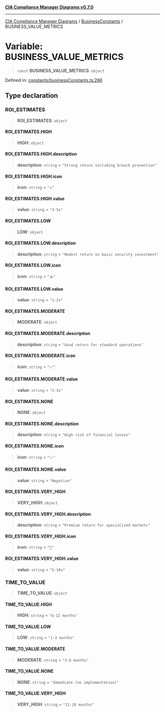 [**CIA Compliance Manager Diagrams v0.7.0**](../../../README.md)

***

[CIA Compliance Manager Diagrams](../../../globals.md) / [BusinessConstants](../README.md) / BUSINESS\_VALUE\_METRICS

# Variable: BUSINESS\_VALUE\_METRICS

> `const` **BUSINESS\_VALUE\_METRICS**: `object`

Defined in: [constants/businessConstants.ts:286](https://github.com/Hack23/cia-compliance-manager/blob/0a3ec5feaea6fcd6a9f03fda1b8552f4c9fbfab0/src/constants/businessConstants.ts#L286)

## Type declaration

### ROI\_ESTIMATES

> **ROI\_ESTIMATES**: `object`

#### ROI\_ESTIMATES.HIGH

> **HIGH**: `object`

#### ROI\_ESTIMATES.HIGH.description

> **description**: `string` = `"Strong return including breach prevention"`

#### ROI\_ESTIMATES.HIGH.icon

> **icon**: `string` = `"🔝"`

#### ROI\_ESTIMATES.HIGH.value

> **value**: `string` = `"3-5x"`

#### ROI\_ESTIMATES.LOW

> **LOW**: `object`

#### ROI\_ESTIMATES.LOW.description

> **description**: `string` = `"Modest return on basic security investment"`

#### ROI\_ESTIMATES.LOW.icon

> **icon**: `string` = `"📊"`

#### ROI\_ESTIMATES.LOW.value

> **value**: `string` = `"1-2x"`

#### ROI\_ESTIMATES.MODERATE

> **MODERATE**: `object`

#### ROI\_ESTIMATES.MODERATE.description

> **description**: `string` = `"Good return for standard operations"`

#### ROI\_ESTIMATES.MODERATE.icon

> **icon**: `string` = `"📈"`

#### ROI\_ESTIMATES.MODERATE.value

> **value**: `string` = `"2-3x"`

#### ROI\_ESTIMATES.NONE

> **NONE**: `object`

#### ROI\_ESTIMATES.NONE.description

> **description**: `string` = `"High risk of financial losses"`

#### ROI\_ESTIMATES.NONE.icon

> **icon**: `string` = `"📉"`

#### ROI\_ESTIMATES.NONE.value

> **value**: `string` = `"Negative"`

#### ROI\_ESTIMATES.VERY\_HIGH

> **VERY\_HIGH**: `object`

#### ROI\_ESTIMATES.VERY\_HIGH.description

> **description**: `string` = `"Premium return for specialized markets"`

#### ROI\_ESTIMATES.VERY\_HIGH.icon

> **icon**: `string` = `"💎"`

#### ROI\_ESTIMATES.VERY\_HIGH.value

> **value**: `string` = `"5-10x"`

### TIME\_TO\_VALUE

> **TIME\_TO\_VALUE**: `object`

#### TIME\_TO\_VALUE.HIGH

> **HIGH**: `string` = `"6-12 months"`

#### TIME\_TO\_VALUE.LOW

> **LOW**: `string` = `"1-3 months"`

#### TIME\_TO\_VALUE.MODERATE

> **MODERATE**: `string` = `"3-6 months"`

#### TIME\_TO\_VALUE.NONE

> **NONE**: `string` = `"Immediate (no implementation)"`

#### TIME\_TO\_VALUE.VERY\_HIGH

> **VERY\_HIGH**: `string` = `"12-18 months"`
